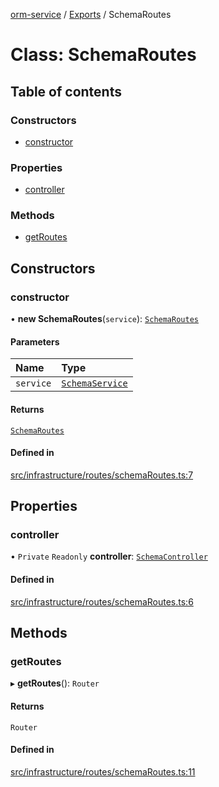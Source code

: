 [orm-service](../README.md) / [Exports](../modules.md) / SchemaRoutes

# Class: SchemaRoutes

## Table of contents

### Constructors

- [constructor](SchemaRoutes.md#constructor)

### Properties

- [controller](SchemaRoutes.md#controller)

### Methods

- [getRoutes](SchemaRoutes.md#getroutes)

## Constructors

### constructor

• **new SchemaRoutes**(`service`): [`SchemaRoutes`](SchemaRoutes.md)

#### Parameters

| Name | Type |
| :------ | :------ |
| `service` | [`SchemaService`](SchemaService.md) |

#### Returns

[`SchemaRoutes`](SchemaRoutes.md)

#### Defined in

[src/infrastructure/routes/schemaRoutes.ts:7](https://github.com/lambda-orm/lambdaorm-svc/blob/b929c27/src/infrastructure/routes/schemaRoutes.ts#L7)

## Properties

### controller

• `Private` `Readonly` **controller**: [`SchemaController`](SchemaController.md)

#### Defined in

[src/infrastructure/routes/schemaRoutes.ts:6](https://github.com/lambda-orm/lambdaorm-svc/blob/b929c27/src/infrastructure/routes/schemaRoutes.ts#L6)

## Methods

### getRoutes

▸ **getRoutes**(): `Router`

#### Returns

`Router`

#### Defined in

[src/infrastructure/routes/schemaRoutes.ts:11](https://github.com/lambda-orm/lambdaorm-svc/blob/b929c27/src/infrastructure/routes/schemaRoutes.ts#L11)
